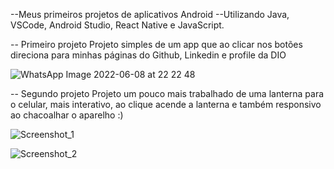 --Meus primeiros projetos de aplicativos Android
 --Utilizando Java, VSCode, Android Studio, React Native e JavaScript.
 
 -- Primeiro projeto
   Projeto simples de um app que ao clicar nos botões direciona para minhas páginas do Github, Linkedin e profile da DIO
   
   ![WhatsApp Image 2022-06-08 at 22 22 48](https://user-images.githubusercontent.com/104402057/172899306-ce7eb84b-e94c-44fa-9cd8-b9a606672da7.jpeg)


 -- Segundo projeto
   Projeto um pouco mais trabalhado de uma lanterna para o celular, mais interativo, ao clique acende a lanterna e também responsivo ao chacoalhar o aparelho :)
   
   
   ![Screenshot_1](https://user-images.githubusercontent.com/104402057/172899454-90053f91-bfcd-4574-b9e6-f7323519c47f.png)

   ![Screenshot_2](https://user-images.githubusercontent.com/104402057/172899401-a64c0d81-7fd8-4983-b8bf-e2a7f3b10dc9.png)
